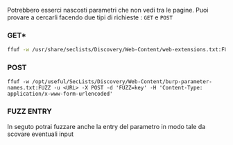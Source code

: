 Potrebbero esserci nascosti parametri che non vedi tra le pagine.
Puoi provare a cercarli facendo due tipi di richieste : `GET` e `POST`
### **GET***
```bash
ffuf -w /usr/share/seclists/Discovery/Web-Content/web-extensions.txt:FUZZ -u <URL>?FUZZ=key
```

### **POST**
```
ffuf -w /opt/useful/SecLists/Discovery/Web-Content/burp-parameter-names.txt:FUZZ -u <URL> -X POST -d 'FUZZ=key' -H 'Content-Type: application/x-www-form-urlencoded'
```

### **FUZZ ENTRY**

In seguto potrai fuzzare anche la entry del parametro in modo tale da scovare eventuali input